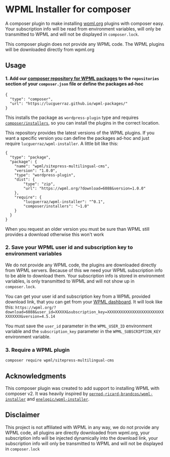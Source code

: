 # WPML Installer for composer
A composer plugin to make installing [wpml.org](https://wpml.org) plugins with composer easy.
Your subscription info will be read from environment variables, will only be transmitted to WPML and will not be displayed in `composer.lock`.

This composer plugin does not provide any WPML code. The WPML plugins will be downloaded directly from wpml.org

## Usage

#### 1. Add our [composer repository for WPML packages](https://github.com/lucguerraz/wpml-packages) to the `repositories` section of your `composer.json` file or define the packages ad-hoc
```
{
  "type": "composer",
  "url": "https://lucguerraz.github.io/wpml-packages/"
}
```
This installs the package as `wordpress-plugin` type and requires [`composer/installers`](https://packagist.org/packages/composer/installers), so you can install the plugins in the correct location.

This repository provides the latest versions of the WPML plugins. If you want a specific version you can define the packages ad-hoc and just require `lucguerraz/wpml-installer`. A little bit like this:

```
{
  "type": "package",
  "package": {
    "name": "wpml/sitepress-multilingual-cms",
    "version": "1.0.0",
    "type": "wordpress-plugin",
    "dist": {
        "type": "zip",
        "url": "https://wpml.org/?download=6088&version=1.0.0"
    },
    "require": {
        "lucguerraz/wpml-installer": "^0.1",
        "composer/installers": "~1.0"
    }
  }
}
```
When you request an older version you must be sure than WPML still provides a download otherwise this won't work

### 2. Save your WPML user id and subscription key to environment variables

We do not provide any WPML code, the plugins are downloaded directly from WPML servers. Because of this we need your WPML subscription info to be able to download them. Your subscription info is stored in environment variables, is only transmitted to WPML and will not show up in `composer.lock`.

You can get your user id and subscription key from a WPML provided download link, that you can get from your [WPML dashboard](https://wpml.org/account/downloads/). It will look like this:
`https://wpml.org/?download=6088&user_id=XXXXX&subscription_key=XXXXXXXXXXXXXXXXXXXXXXXXXXXXXXXX&version=4.5.14`

You must save the `user_id` parameter in the `WPML_USER_ID` environment variable and the `subscription_key` parameter in the `WPML_SUBSCRIPTION_KEY` environment variable.

### 3. Require a WPML plugin

`composer require wpml/sitepress-multilingual-cms`

## Acknowledgments

This composer plugin was created to add support to installing WPML with composer v2. It was heavily inspired by [`pernod-ricard-brandcos/wpml-installer`](https://bitbucket.org/pernod-ricard-brandcos/wpml-installer) and [`enelogic/wpml-installer`](https://github.com/enelogic/wpml-installer).

## Disclaimer

This project is not affiliated with WPML in any way, we do not provide any WPML code, all plugins are directly downloaded from wpml.org, your subscription info will be injected dynamically into the download link, your subscription info will only be transmitted to WPML and will not be displayed in `composer.lock`
